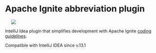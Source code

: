 # Apache Ignite abbreviation plugin

<a href="https://ignite.apache.org/"><img src="https://ignite.apache.org/images/logo3.png" hspace="20"/></a>

IntelliJ Idea plugin that simplifies development with Apache Ignite [coding guidelines](https://cwiki.apache.org/confluence/display/IGNITE/Coding+Guidelines).

Compatible with IntelliJ IDEA since v.13.1